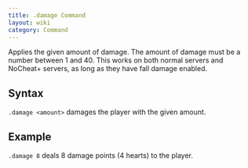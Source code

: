 ```yaml
---
title: .damage Command
layout: wiki
category: Command
---
```

Applies the given amount of damage. The amount of damage must be a number between 1 and 40. This works on both normal servers and NoCheat+ servers, as long as they have fall damage enabled.

## Syntax
`.damage <amount>` damages the player with the given amount.

## Example
`.damage 8` deals 8 damage points (4 hearts) to the player.
